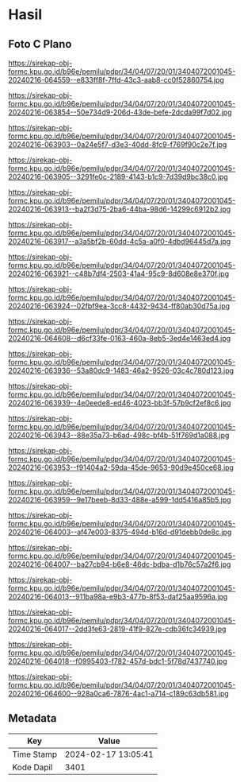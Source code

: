 # Hasil

## Foto C Plano

https://sirekap-obj-formc.kpu.go.id/b96e/pemilu/pdpr/34/04/07/20/01/3404072001045-20240216-064559--e833ff8f-7ffd-43c3-aab8-cc0f52860754.jpg

https://sirekap-obj-formc.kpu.go.id/b96e/pemilu/pdpr/34/04/07/20/01/3404072001045-20240216-063854--50e734d9-206d-43de-befe-2dcda99f7d02.jpg

https://sirekap-obj-formc.kpu.go.id/b96e/pemilu/pdpr/34/04/07/20/01/3404072001045-20240216-063903--0a24e5f7-d3e3-40dd-8fc9-f769f90c2e7f.jpg

https://sirekap-obj-formc.kpu.go.id/b96e/pemilu/pdpr/34/04/07/20/01/3404072001045-20240216-063905--3291fe0c-2189-4143-b1c9-7d39d9bc38c0.jpg

https://sirekap-obj-formc.kpu.go.id/b96e/pemilu/pdpr/34/04/07/20/01/3404072001045-20240216-063913--ba2f3d75-2ba6-44ba-98d6-14299c6912b2.jpg

https://sirekap-obj-formc.kpu.go.id/b96e/pemilu/pdpr/34/04/07/20/01/3404072001045-20240216-063917--a3a5bf2b-60dd-4c5a-a0f0-4dbd96445d7a.jpg

https://sirekap-obj-formc.kpu.go.id/b96e/pemilu/pdpr/34/04/07/20/01/3404072001045-20240216-063921--c48b7df4-2503-41a4-95c9-8d608e8e370f.jpg

https://sirekap-obj-formc.kpu.go.id/b96e/pemilu/pdpr/34/04/07/20/01/3404072001045-20240216-063924--02fbf9ea-3cc8-4432-9434-ff80ab30d75a.jpg

https://sirekap-obj-formc.kpu.go.id/b96e/pemilu/pdpr/34/04/07/20/01/3404072001045-20240216-064608--d6cf33fe-0163-460a-8eb5-3ed4e1463ed4.jpg

https://sirekap-obj-formc.kpu.go.id/b96e/pemilu/pdpr/34/04/07/20/01/3404072001045-20240216-063936--53a80dc9-1483-46a2-9526-03c4c780d123.jpg

https://sirekap-obj-formc.kpu.go.id/b96e/pemilu/pdpr/34/04/07/20/01/3404072001045-20240216-063939--4e0eede8-ed46-4023-bb3f-57b9cf2ef8c6.jpg

https://sirekap-obj-formc.kpu.go.id/b96e/pemilu/pdpr/34/04/07/20/01/3404072001045-20240216-063943--88e35a73-b6ad-498c-bf4b-51f769d1a088.jpg

https://sirekap-obj-formc.kpu.go.id/b96e/pemilu/pdpr/34/04/07/20/01/3404072001045-20240216-063953--f91404a2-59da-45de-9653-90d9e450ce68.jpg

https://sirekap-obj-formc.kpu.go.id/b96e/pemilu/pdpr/34/04/07/20/01/3404072001045-20240216-063959--9e17beeb-8d33-488e-a599-1dd5416a85b5.jpg

https://sirekap-obj-formc.kpu.go.id/b96e/pemilu/pdpr/34/04/07/20/01/3404072001045-20240216-064003--af47e003-8375-494d-b16d-d91debb0de8c.jpg

https://sirekap-obj-formc.kpu.go.id/b96e/pemilu/pdpr/34/04/07/20/01/3404072001045-20240216-064007--ba27cb94-b6e8-46dc-bdba-d1b76c57a2f6.jpg

https://sirekap-obj-formc.kpu.go.id/b96e/pemilu/pdpr/34/04/07/20/01/3404072001045-20240216-064013--911ba98a-e9b3-477b-8f53-daf25aa9596a.jpg

https://sirekap-obj-formc.kpu.go.id/b96e/pemilu/pdpr/34/04/07/20/01/3404072001045-20240216-064017--2dd3fe63-2819-41f9-827e-cdb36fc34939.jpg

https://sirekap-obj-formc.kpu.go.id/b96e/pemilu/pdpr/34/04/07/20/01/3404072001045-20240216-064018--f0995403-f782-457d-bdc1-5f78d7437740.jpg

https://sirekap-obj-formc.kpu.go.id/b96e/pemilu/pdpr/34/04/07/20/01/3404072001045-20240216-064600--928a0ca6-7876-4ac1-a714-c189c63db581.jpg


## Metadata

| Key        | Value               |
| ---------- | ------------------- |
| Time Stamp | 2024-02-17 13:05:41 |
| Kode Dapil | 3401                |



